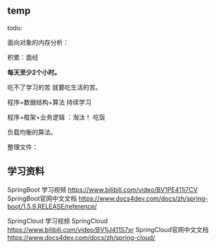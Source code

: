 
## temp
todo:

面向对象的内存分析：

积累：面经

**每天至少2个小时。**

吃不了学习的苦 就要吃生活的苦。

程序=数据结构+算法 持续学习

程序=框架+业务逻辑 ：淘汰！ 吃饭

负载均衡的算法。


整理文件：



## 学习资料

SpringBoot 学习视频
https://www.bilibili.com/video/BV1PE411i7CV
SpringBoot官网中文文档
https://www.docs4dev.com/docs/zh/spring-boot/1.5.9.RELEASE/reference/


SpringCloud 学习视频
SpringCloud https://www.bilibili.com/video/BV1jJ411S7xr
SpringCloud官网中文文档
https://www.docs4dev.com/docs/zh/spring-cloud/

